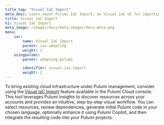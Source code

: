 ```yaml
---
title_tag: "Visual IaC Import"
meta_desc: Learn about Pulumi IaC Import, an Visual IaC UI for importing resources into Pulumi IaC.
title: Visual IaC Import
h1: Visual IaC Import
meta_image: /images/docs/meta-images/docs-meta.png
menu:
    iac: 
        name: Visual IaC Import        
        parent: iac-adopting
        weight: 2 
    usingpulumi: 
        parent: adopting-pulumi    

        identifier: visual-iac-import
        weight: 2                    
---
```


To bring existing cloud infrastructure under Pulumi management, consider using the [Visual IaC Import](/docs/pulumi-cloud/import/) feature available in the Pulumi Cloud console. This tool leverages Pulumi Insights to discover resources across your accounts and provides an intuitive, step-by-step visual workflow. You can select resources, review dependencies, generate initial Pulumi code in your chosen language, optionally enhance it using Pulumi Copilot, and then integrate the resulting code into your Pulumi projects.
